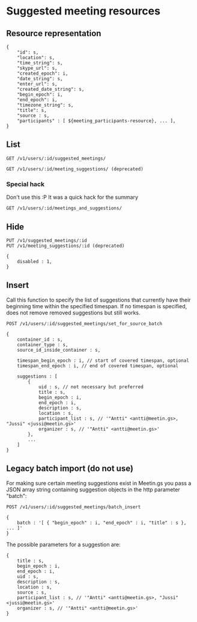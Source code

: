 # Suggested meeting resources

## Resource representation

    {
        "id": s,
        "location": s,
        "time_string": s,
        "skype_url": s,
        "created_epoch": i,
        "date_string": s,
        "enter_url": s,
        "created_date_string": s,
        "begin_epoch": i,
        "end_epoch": i,
        "timezone_string": s,
        "title": s,
        "source : s,
        "participants" : [ ${meeting_participants-resource}, ... ],
    }

## List

    GET /v1/users/:id/suggested_meetings/

    GET /v1/users/:id/meeting_suggestions/ (deprecated)


### Special hack

Don't use this :P It was a quick hack for the summary

    GET /v1/users/:id/meetings_and_suggestions/

## Hide

    PUT /v1/suggested_meetings/:id
    PUT /v1/meeting_suggestions/:id (deprecated)

    {
        disabled : 1,
    }


## Insert

Call this function to specify the list of suggestions that currently have their beginning time within the specified timespan. If no timespan is specified, does not remove removed suggestions but still works.

    POST /v1/users/:id/suggested_meetings/set_for_source_batch

    {
        container_id : s,
        container_type : s,
        source_id_inside_container : s,

        timespan_begin_epoch : i, // start of covered timespan, optional
        timespan_end_epoch : i, // end of covered timespan, optional
        
        suggestions : [
            {
                uid : s, // not necessary but preferred
                title : s,
                begin_epoch : i,
                end_epoch : i,
                description : s,
                location : s,
                participant_list : s, // '"Antti" <antti@meetin.gs>, "Jussi" <jussi@meetin.gs>'
                organizer : s, // '"Antti" <antti@meetin.gs>'                
            },
            ...
        ]
    }    
    

## Legacy batch import (do not use)

For making sure certain meeting suggestions exist in Meetin.gs you pass a JSON array string containing suggestion objects in the http parameter "batch":

    POST /v1/users/:id/suggested_meetings/batch_insert

    {
        batch : '[ { "begin_epoch" : i, "end_epoch" : i, "title" : s }, ... ]'
    }

The possible parameters for a suggestion are:

    {
        title : s,
        begin_epoch : i,
        end_epoch : i,
        uid : s,
        description : s,
        location : s,
        source : s,
        participant_list : s, // '"Antti" <antti@meetin.gs>, "Jussi" <jussi@meetin.gs>'
        organizer : s, // '"Antti" <antti@meetin.gs>'
    }

